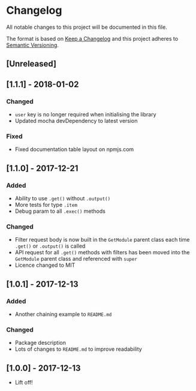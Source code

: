 # Changelog
All notable changes to this project will be documented in this file.

The format is based on [Keep a Changelog](http://keepachangelog.com/en/1.0.0/)
and this project adheres to [Semantic Versioning](http://semver.org/spec/v2.0.0.html).

## [Unreleased]

## [1.1.1] - 2018-01-02
### Changed
- `user` key is no longer required when initialising the library
- Updated mocha devDependency to latest version
### Fixed
- Fixed documentation table layout on npmjs.com

## [1.1.0] - 2017-12-21
### Added
- Ability to use `.get()` without `.output()`
- More tests for type `.item`
- Debug param to all `.exec()` methods
### Changed
- Filter request body is now built in the `GetModule` parent class each time `.get()` or `.output()` is called
- API request for all `.get()` methods with filters has been moved into the `GetModule` parent class and referenced with `super`
- Licence changed to MIT

## [1.0.1] - 2017-12-13
### Added
- Another chaining example to `README.md`
### Changed
- Package description
- Lots of changes to `README.md` to improve readability

## [1.0.0] - 2017-12-13
- Lift off!